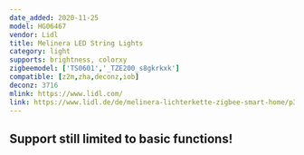 ```yaml
---
date_added: 2020-11-25
model: HG06467
vendor: Lidl
title: Melinera LED String Lights
category: light
supports: brightness, colorxy
zigbeemodel: ['TS0601','_TZE200_s8gkrkxk']
compatible: [z2m,zha,deconz,iob]
deconz: 3716
mlink: https://www.lidl.com/
link: https://www.lidl.de/de/melinera-lichterkette-zigbee-smart-home/p360021
---
```


## Support still limited to basic functions!
